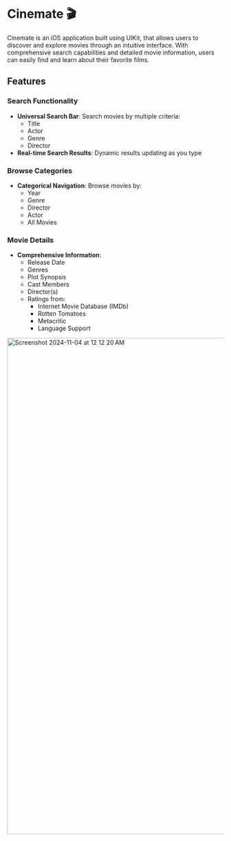 # Cinemate 🎬

Cinemate is an iOS application built using UIKit, that allows users to discover and explore movies through an intuitive interface. With comprehensive search capabilities and detailed movie information, users can easily find and learn about their favorite films.

## Features

### Search Functionality
- **Universal Search Bar**: Search movies by multiple criteria:
  - Title
  - Actor
  - Genre
  - Director
- **Real-time Search Results**: Dynamic results updating as you type

### Browse Categories
- **Categorical Navigation**: Browse movies by:
  - Year
  - Genre
  - Director
  - Actor
  - All Movies

### Movie Details
- **Comprehensive Information**:
  - Release Date
  - Genres
  - Plot Synopsis
  - Cast Members
  - Director(s)
  - Ratings from:
    - Internet Movie Database (IMDb)
    - Rotten Tomatoes
    - Metacritic
    - Language Support
<img width="1152" alt="Screenshot 2024-11-04 at 12 12 20 AM" src="https://github.com/user-attachments/assets/cd6c458f-b32d-4319-9ce5-0bac454f6b64">

